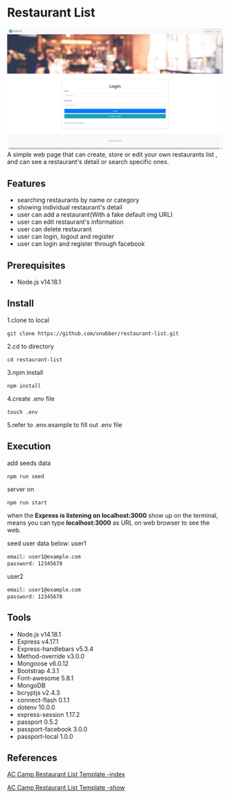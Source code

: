 # Restaurant List
![image](https://github.com/xnubber/restaurant-list/blob/main/public/img/restaurant-final.jpg)
A simple web page that can create, store or edit your own restaurants list , and can see a restaurant's detail or search specific ones.

## Features
- searching restaurants by name or category
- showing individual restaurant's detail
- user can add a restaurant(With a fake default img URL)
- user can edit restaurant's information
- user can delete restaurant
- user can login, logout and register
- user can login and register through facebook

## Prerequisites
- Node.js v14.18.1

## Install
1.clone to local

```
git clone https://github.com/xnubber/restaurant-list.git
```

2.cd to directory

```
cd restaurant-list
```

3.npm install

```
npm install
```

4.create .env file

```
touch .env
```

5.refer to .env.example to fill out .env file

## Execution
add seeds data

```
npm run seed
```

server on

```
npm run start
```

when the **Express is listening on localhost:3000** show up on the terminal, means you can type **localhost:3000** as URL on web browser to see the web.

seed user data below:
user1
```
email: user1@example.com
password: 12345678
```

user2
```
email: user1@example.com
password: 12345678
```

## Tools
- Node.js v14.18.1
- Express v4.17.1
- Express-handlebars v5.3.4
- Method-override v3.0.0
- Mongoose v6.0.12
- Bootstrap 4.3.1
- Font-awesome 5.8.1
- MongoDB
- bcryptjs v2.4.3
- connect-flash 0.1.1
- dotenv 10.0.0
- express-session 1.17.2
- passport 0.5.2
- passport-facebook 3.0.0
- passport-local 1.0.0

## References
[AC Camp Restaurant List Template -index](https://codepen.io/alpha-camp/pen/yrLbrZ)

[AC Camp Restaurant List Template -show](https://codepen.io/alpha-camp/pen/JVjNgG)

